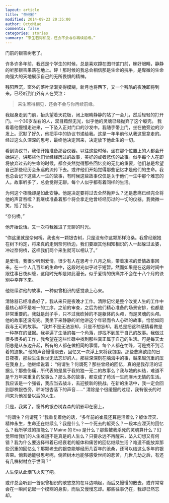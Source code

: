 ```yaml
---
layout: article
title: "奈何桥"
modified: 2014-09-23 20:35:00
author: OctoMiao
comments: false
categories: stories
summary: “来生若得相见，还会不会与你再续前缘。”
---
```




门前的银杏树老了。

许多许多年前，我还是个学生的时候，总是喜欢蹲在图书馆门前，眯好眼睛，静静的听那银杏果落在地上。砰！那时候的我总会相信那是生命的抗争，是卑微的生命向强大的天地展示自己的无所畏惧的精神。

残阳西沉，窗外的落叶渐渐变得模糊，新月也将西下，又一个残酷的夜晚即将到来。已经听到门外有人在哭泣：
> 来生若得相见，还会不会与你再续前缘。

<!-- more -->

我起身走到门前，抬头望着天花板，闭上眼睛静静的站了一会儿，然后轻轻的打开门。一个30岁左右的人，双目黯然无光，似乎他的灵魂已经抛弃了这个躯壳。
我看着他慢慢走进来，一下坠入正对门口的沙发中。我随手带上门，坐在他旁边的沙发上。沉默了好久，他把手中的协议书递给我。这是一年半前他从我这里拿走的。经过这么久深深的思考，最终他决定回来，决定放下他此生的一切。

看到协议书，我便开始准备那台仪器。以往这些时候，坐在那个位置上的人都会开始讲述，讲那些他们曾经经历过的故事，美好的或者悲伤的故事。似乎每个人在即将放弃过去的生命的时候，都会突然觉得那些回忆变的无比的重要，他们总是希望自己那些经历会永远的流传下去。或许他们开始觉得那些记忆才是他们的生命。我也总会记下这些人一生的故事，有时候这些故事仅仅是关于他们一生中那个难忘的人。故事听多了，总会觉得无聊。每个人似乎都有着同样的生活。

为何这个夜晚却是如此安静。他是决定要将过去全然抛弃么？还是悲痛已经完全将他的声音吞噬？我继续准备着那个将会拿走他曾经经历过的一切的仪器。我微微一笑，摇了摇头。

“奈何桥。”

他开始说话。又一次将我推进了无聊的时光。

“你这里就是奈何桥。我也有一颗银杏树，只是没有你这颗那样沧桑。我曾经跟她在树下约定，将来真的走到奈何桥边，我们要跟其他相知相识的人一起躲过孟婆，冲过奈何桥，这样我们两个来生就可以相认了。”

是爱情。我很少听到爱情。很少有人在思考十八月之后，带着凄凉的爱情故事回来。在一个人几百年的生命中，这段时光似乎过于短暂。然而如果是在这段时间中跟往事日夜纠缠，这段时光却是如此漫长。似乎爱情的伤痛并不会在十八个月的诀别中幸存下来。

他继续讲他的故事。一种似曾相识的感觉袭上心来。

清除器已经准备好了。我从来只是夜晚才工作。清除记忆是整个改变人生的工作中最核心却不是唯一的工序。之前的审查，之后为他们精心准备的场景安排，也都是非常重要的。我就是刽子手，只不过我砍掉的不是躯体的头颅，而是灵魂的头颅。他的故事还没有完。我坐下来静静的听他讲这个年轻而令人心碎的故事。恰恰如同我与王可的故事。
“我并不是无法忘却，只是不想忘却。我总是把这种感情看做是一种存在的证据。我寻遍了生活的每一个角落，却找不到属于自己的故事。我做过很多很多的工作，我希望在这些忙碌中找到那些真正属于自己的生活。可是每天太阳总是从东边升起，所有的人都在做相同的事情，每个人都在忙碌，可是找不到活着的迹象。”
他的声音慢慢淡去，回忆又一次浮上来将我包围。那些悲痛欲绝的日日夜夜，那些生生世世无法忘却的人，那些深深刻在脑海中的事，越来越沉重的压在我身上。他继续说着：
“何谓生？何谓死？那些曾经的回忆，真的是我存活的证据么？那些伤痛，所代表的是属于我的独一无二的故事么？我与她的纠结，难道不是千万年来重复的故事么？那么多的故事，都变成了苟活一生而麻木无情的生活。我应该是一个强者，我应当去战斗，去迎接新的挑战。在新的生活中，我一定会回到那株银杏旁，聆听银杏落下的声音……”
清除是个很缓慢的过程，我有很长的时间来为他准备以后的人生。

只是，我累了。窗外的银杏树森森的阴影印在窗上，

“何谓生？何谓死？”我重复着他的话，“多年前的崔晨还算是活着么？躯体湮灭、精神永生，生命还在继续么？我是什么？一个死去的躯壳么？一段本应湮灭的回忆么？我所学过的技能么？Maine 的 Eva 是什么？那些被我杀死的灵魂算什么？幻觉带给我们的人生难道不是真是的人生么？只要永远不再醒来，坠入幻想又有何错？我为什么要选择带着已经衰老的躯体和痛苦的回忆继续生活？难道不能放弃那些沉重的回忆么？那颗老去的银杏能够经历几百年的沧桑，还可以结这么多年的银杏果。倘若她能够思考呢，倘若树木也能够感受世间的悲苦，几世几劫之后，有还有几株树材立于世间？”

人生便从此烟飞火灭了吧。

或许总会听到一首似曾相识的歌悠悠的在耳边响起，而后又慢慢的散去，或许常常会在一瞬间记起一个模糊的身影，而后又慢慢忘却。那些往事仍在，我却已然忘却。
